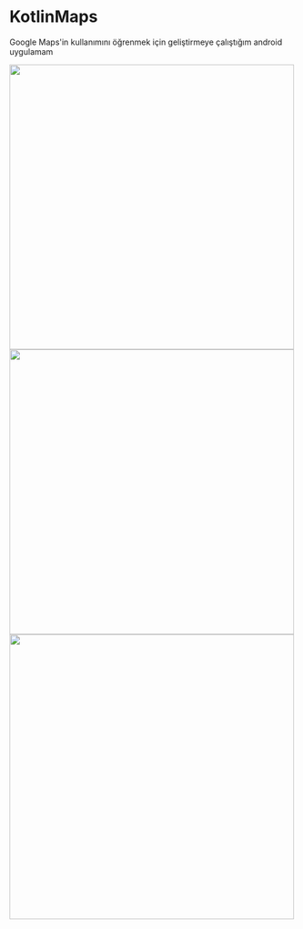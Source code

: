 # KotlinMaps
Google Maps'in kullanımını öğrenmek için geliştirmeye çalıştığım android uygulamam

<img src='https://user-images.githubusercontent.com/62423689/220949656-03d3610e-a340-4ac7-b8cf-64972da62f39.png' height='500'> <img src='https://user-images.githubusercontent.com/62423689/220949669-d724c178-5f73-4142-9c95-82197128d4b2.png' height='500'> <img src='https://user-images.githubusercontent.com/62423689/220949688-0acaab0f-7731-49ad-a96f-01a7d391af19.png' height='500'>
